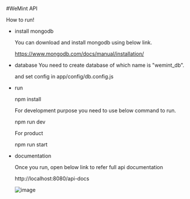 #WeMint API

How to run!

- install mongodb

    You can download and install mongodb using below link.

    https://www.mongodb.com/docs/manual/installation/

- database
    You need to create database of which name is "wemint_db".

    and set config in app/config/db.config.js

- run

    npm install

    For development purpose you need to use below command to run.

    npm run dev

    For product

    npm run start

- documentation

    Once you run, open below link to refer full api documentation

    http://localhost:8080/api-docs

    ![image](https://user-images.githubusercontent.com/31374816/197210202-605e8454-4ef1-46c4-83dd-fb82d67cae60.png)